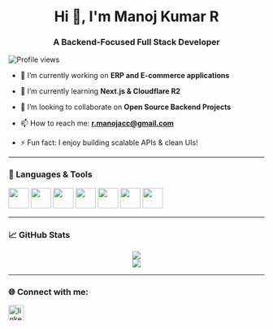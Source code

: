 <h1 align="center">Hi 👋, I'm Manoj Kumar R</h1>
<h3 align="center">A Backend-Focused Full Stack Developer</h3>

![Profile views](https://komarev.com/ghpvc/?username=manojacc98&label=Profile%20views&color=0e75b6&style=flat)


- 🔭 I’m currently working on **ERP and E-commerce applications**

- 🌱 I’m currently learning **Next.js & Cloudflare R2**

- 👯 I’m looking to collaborate on **Open Source Backend Projects**

- 📫 How to reach me: **r.manojacc@gmail.com**

- ⚡ Fun fact: I enjoy building scalable APIs & clean UIs!

---

### 🔧 Languages & Tools
<p align="left">
  <img src="https://cdn.jsdelivr.net/gh/devicons/devicon/icons/python/python-original.svg" width="40"/>
  <img src="https://cdn.jsdelivr.net/gh/devicons/devicon/icons/django/django-plain.svg" width="40"/>
  <img src="https://cdn.jsdelivr.net/gh/devicons/devicon/icons/react/react-original.svg" width="40"/>
  <img src="https://cdn.jsdelivr.net/gh/devicons/devicon/icons/mysql/mysql-original.svg" width="40"/>
  <img src="https://cdn.jsdelivr.net/gh/devicons/devicon/icons/nextjs/nextjs-original.svg" width="40"/>
  <img src="https://cdn.jsdelivr.net/gh/devicons/devicon/icons/docker/docker-original.svg" width="40"/>
  <img src="https://cdn.jsdelivr.net/gh/devicons/devicon/icons/github/github-original.svg" width="40"/>
</p>

---

### 📈 GitHub Stats
<p align="center">
  <img src="https://github-readme-stats.vercel.app/api?username=manojacc98&show_icons=true&theme=radical" />
  <br />
  <img src="https://github-readme-stats.vercel.app/api/top-langs/?username=manojacc98&layout=compact&theme=radical" />
</p>

---

### 🌐 Connect with me:
<p align="left">
  <a href="https://linkedin.com/in/manojacc/" target="blank">
    <img align="center" src="https://cdn-icons-png.flaticon.com/512/174/174857.png" alt="linkedin" height="30" width="30" />
  </a>
</p>
